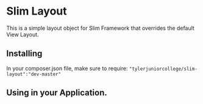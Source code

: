 # Slim Layout

This is a simple layout object for Slim Framework that overrides the default View Layout.

## Installing

In your composer.json file, make sure to require:
`"tylerjuniorcollege/slim-layout":"dev-master"`

## Using in your Application.

